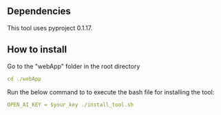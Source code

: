 ## Dependencies
This tool uses pyproject 0.1.17.
## How to install
Go to the "webApp" folder in the root directory
~~~yaml
cd ./webApp
~~~
Run the below command to to execute the bash file for installing the tool:
~~~yaml
OPEN_AI_KEY = $your_key ./install_tool.sh
~~~

